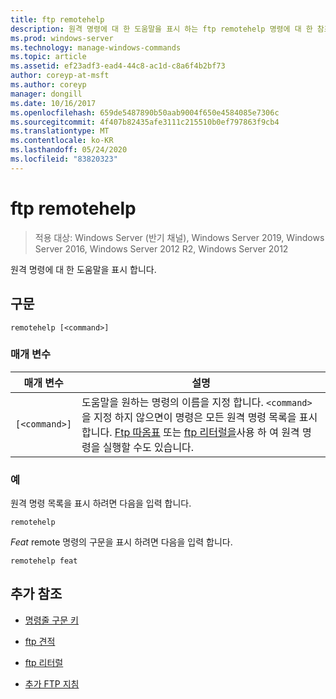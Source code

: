 ```yaml
---
title: ftp remotehelp
description: 원격 명령에 대 한 도움말을 표시 하는 ftp remotehelp 명령에 대 한 참조 항목입니다.
ms.prod: windows-server
ms.technology: manage-windows-commands
ms.topic: article
ms.assetid: ef23adf3-ead4-44c8-ac1d-c8a6f4b2bf73
author: coreyp-at-msft
ms.author: coreyp
manager: dongill
ms.date: 10/16/2017
ms.openlocfilehash: 659de5487890b50aab9004f650e4584085e7306c
ms.sourcegitcommit: 4f407b82435afe3111c215510b0ef797863f9cb4
ms.translationtype: MT
ms.contentlocale: ko-KR
ms.lasthandoff: 05/24/2020
ms.locfileid: "83820323"
---
```

# <a name="ftp-remotehelp"></a>ftp remotehelp

> 적용 대상: Windows Server (반기 채널), Windows Server 2019, Windows Server 2016, Windows Server 2012 R2, Windows Server 2012

원격 명령에 대 한 도움말을 표시 합니다.

## <a name="syntax"></a>구문

```
remotehelp [<command>]
```

### <a name="parameters"></a>매개 변수

| 매개 변수 | 설명 |
| ------- | -------- |
| `[<command>]` | 도움말을 원하는 명령의 이름을 지정 합니다. `<command>`을 지정 하지 않으면이 명령은 모든 원격 명령 목록을 표시 합니다. [Ftp 따옴표](ftp-quote.md) 또는 [ftp 리터럴을](ftp-literal_1.md)사용 하 여 원격 명령을 실행할 수도 있습니다. |

### <a name="examples"></a>예

원격 명령 목록을 표시 하려면 다음을 입력 합니다.

```
remotehelp
```

*Feat* remote 명령의 구문을 표시 하려면 다음을 입력 합니다.

```
remotehelp feat
```

## <a name="additional-references"></a>추가 참조

- [명령줄 구문 키](command-line-syntax-key.md)

- [ftp 견적](ftp-quote.md)

- [ftp 리터럴](ftp-literal_1.md)

- [추가 FTP 지침](https://docs.microsoft.com/previous-versions/orphan-topics/ws.10/cc756013(v=ws.10))
